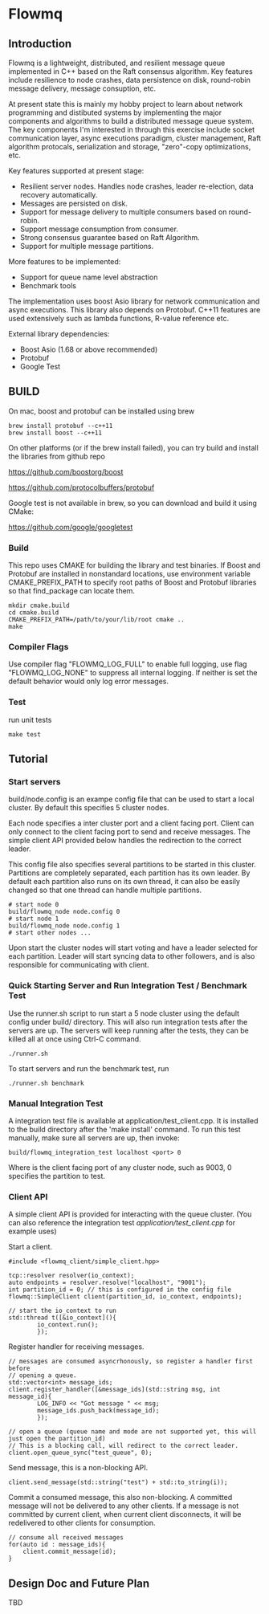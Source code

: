 # Flowmq 

## Introduction 

Flowmq is a lightweight, distributed, and resilient message queue implemented in C++ 
based on the Raft consensus algorithm. Key features include resilience to node crashes, 
data persistence on disk, round-robin message delivery, message consuption, etc.

At present state this is mainly my hobby project to learn about network programming and 
distibuted systems by implementing the major components and algorithms to build a distributed
message queue system. The key components I'm interested in through this exercise include socket 
communication layer, async executions paradigm, cluster management, Raft algorithm protocals, 
serialization and storage, "zero"-copy optimizations, etc.

Key features supported at present stage:
- Resilient server nodes. Handles node crashes, leader 
  re-election, data recovery automatically.
- Messages are persisted on disk.
- Support for message delivery to multiple consumers based on round-robin.
- Support message consumption from consumer. 
- Strong consensus guarantee based on Raft Algorithm.
- Support for multiple message partitions.

More features to be implemented:
- Support for queue name level abstraction
- Benchmark tools

The implementation uses boost Asio library for network communication and async executions. 
This library also depends on Protobuf. C++11 features are used extensively such as 
lambda functions, R-value reference etc. 

External library dependencies: 
- Boost Asio (1.68 or above recommended)
- Protobuf
- Google Test 

## BUILD 

On mac, boost and protobuf can be installed using brew 

```
brew install protobuf --c++11
brew install boost --c++11
```

On other platforms (or if the brew install failed), 
you can try build and install the libraries from github repo 

https://github.com/boostorg/boost

https://github.com/protocolbuffers/protobuf

Google test is not available in brew, so you can download 
and build it using CMake:

https://github.com/google/googletest

### Build

This repo uses CMAKE for building the library and test binaries. 
If Boost and Protobuf are installed in nonstandard 
locations, use environment variable CMAKE_PREFIX_PATH to 
specify root paths of Boost and Protobuf libraries
so that find_package can locate them.

```
mkdir cmake.build 
cd cmake.build
CMAKE_PREFIX_PATH=/path/to/your/lib/root cmake ..
make
```

### Compiler Flags
Use compiler flag "FLOWMQ_LOG_FULL" to enable full logging, use 
flag "FLOWMQ_LOG_NONE" to suppress all internal logging. If neither 
is set the default behavior would only log error messages.

### Test 

run unit tests
```
make test
```

## Tutorial

### Start servers 

build/node.config is an exampe config file that can be used to start 
a local cluster. By default this specifies 5 cluster nodes.

Each node specifies a inter cluster port and a client facing port. 
Client can only connect to the client facing port to send and receive 
messages. The simple client API provided below handles the redirection 
to the correct leader.

This config file also specifies several partitions to be started in this cluster. 
Partitions are completely separated, each partition has its own leader. 
By default each partition also runs on its own thread, it can also be 
easily changed so that one thread can handle multiple partitions.

```
# start node 0
build/flowmq_node node.config 0
# start node 1
build/flowmq_node node.config 1
# start other nodes ...
```

Upon start the cluster nodes will start voting and have a leader selected 
for each partition. Leader will start syncing data to other followers, 
    and is also responsible for communicating with client.

### Quick Starting Server and Run Integration Test / Benchmark Test

Use the runner.sh script to run start a 5 node cluster using the default config
under build/ directory. This will also run integration tests after the servers
are up. The servers will keep running after the tests, they can be killed all
at once using Ctrl-C command.

```
./runner.sh
```

To start servers and run the benchmark test, run
```
./runner.sh benchmark
```

### Manual Integration Test 

A integration test file is available at application/test_client.cpp. 
It is installed to the build directory after the 'make install' command. To run
this test manually, make sure all servers are up, then invoke:
```
build/flowmq_integration_test localhost <port> 0
```
Where <port> is the client facing port of any cluster node, such as 9003, 0
specifies the partition to test.

### Client API

A simple client API is provided for interacting with the queue cluster. 
(You can also reference the integration test *application/test_client.cpp* for example uses)

Start a client.
```
#include <flowmq_client/simple_client.hpp>

tcp::resolver resolver(io_context);
auto endpoints = resolver.resolve("localhost", "9001"); 
int partition_id = 0; // this is configured in the config file
flowmq::SimpleClient client(partition_id, io_context, endpoints);

// start the io_context to run 
std::thread t([&io_context](){  
        io_context.run(); 
        });
```

Register handler for receiving messages.
```
// messages are consumed asyncrhonously, so register a handler first before 
// opening a queue.
std::vector<int> message_ids; 
client.register_handler([&message_ids](std::string msg, int message_id){
        LOG_INFO << "Got message " << msg;
        message_ids.push_back(message_id);
        });

// open a queue (queue name and mode are not supported yet, this will just open the partition_id)
// This is a blocking call, will redirect to the correct leader.
client.open_queue_sync("test_queue", 0);
```

Send message, this is a non-blocking API.
```
client.send_message(std::string("test") + std::to_string(i));
```

Commit a consumed message, this also non-blocking. A committed message will not
be delivered to any other clients. If a message is not committed by current client, 
when current client disconnects, it will be redelivered to other clients 
for consumption. 
```
// consume all received messages
for(auto id : message_ids){
    client.commit_message(id);
}

```

## Design Doc and Future Plan

TBD


